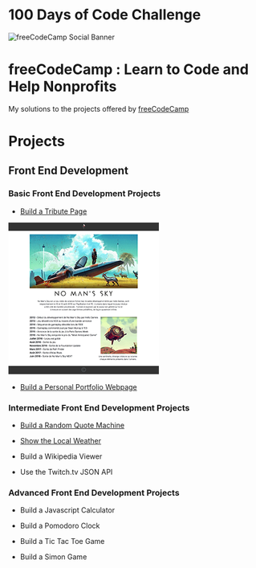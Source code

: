 # 100 Days of Code Challenge

![freeCodeCamp Social Banner](https://s3.amazonaws.com/freecodecamp/wide-social-banner.png)

# freeCodeCamp : Learn to Code and Help Nonprofits

My solutions to the projects offered by [freeCodeCamp](https://www.freecodecamp.org)

# Projects

## Front End Development

### Basic Front End Development Projects

* [Build a Tribute Page](https://github.com/Scylidose/100DaysOfCodeChallenge/tree/master/FreeCodeCamp/Tribute%20Page)  

![TributePage](../Calendar/img/tributepage-computer.png)  

* [Build a Personal Portfolio Webpage](https://github.com/Scylidose/)

### Intermediate Front End Development Projects

* [Build a Random Quote Machine](https://github.com/Scylidose/)

* [Show the Local Weather](https://github.com/Scylidose/)

* Build a Wikipedia Viewer

* Use the Twitch.tv JSON API

### Advanced Front End Development Projects

* Build a Javascript Calculator

* Build a Pomodoro Clock

* Build a Tic Tac Toe Game

* Build a Simon Game
